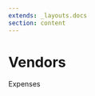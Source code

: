 ```yaml
---
extends: _layouts.docs
section: content
---
```


# Vendors



<x-next url=/docs/expense>Expenses</x-next>


